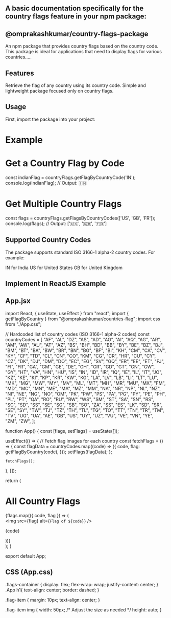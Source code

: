 ## A basic documentation specifically for the country flags feature in your npm package:

## @omprakashkumar/country-flags-package

An npm package that provides country flags based on the country code. This package is ideal for applications that need to display flags for various countries.....

## Features
Retrieve the flag of any country using its country code.
Simple and lightweight package focused only on country flags.

## Usage
First, import the package into your project:

# Example
# Get a Country Flag by Code

const indianFlag = countryFlags.getFlagByCountryCode('IN');
console.log(indianFlag);
// Output: 🇮🇳

# Get Multiple Country Flags
const flags = countryFlags.getFlagsByCountryCodes(['US', 'GB', 'FR']);
console.log(flags);
// Output: ['🇺🇸', '🇬🇧', '🇫🇷']


## Supported Country Codes
The package supports standard ISO 3166-1 alpha-2 country codes. For example:

IN for India
US for United States
GB for United Kingdom


## Implement In ReactJS Example

## App.jsx

import React, { useState, useEffect } from "react";
import { getFlagByCountry } from "@omprakashkumar/countries-flag";
import css from "./App.css";

// Hardcoded list of country codes (ISO 3166-1 alpha-2 codes)
const countryCodes = [
  "AF",
  "AL",
  "DZ",
  "AS",
  "AD",
  "AO",
  "AI",
  "AQ",
  "AG",
  "AR",
  "AM",
  "AW",
  "AU",
  "AT",
  "AZ",
  "BS",
  "BH",
  "BD",
  "BB",
  "BY",
  "BE",
  "BZ",
  "BJ",
  "BM",
  "BT",
  "BA",
  "BW",
  "BR",
  "BN",
  "BG",
  "BF",
  "BI",
  "KH",
  "CM",
  "CA",
  "CV",
  "KY",
  "CF",
  "TD",
  "CL",
  "CN",
  "CO",
  "KM",
  "CG",
  "CR",
  "HR",
  "CU",
  "CY",
  "CZ",
  "DK",
  "DJ",
  "DM",
  "DO",
  "EC",
  "EG",
  "SV",
  "GQ",
  "ER",
  "EE",
  "ET",
  "FJ",
  "FI",
  "FR",
  "GA",
  "GM",
  "GE",
  "DE",
  "GH",
  "GR",
  "GD",
  "GT",
  "GN",
  "GW",
  "GY",
  "HT",
  "VA",
  "HN",
  "HU",
  "IS",
  "IN",
  "ID",
  "IR",
  "IQ",
  "IE",
  "IL",
  "IT",
  "JO",
  "KZ",
  "KE",
  "KI",
  "KP",
  "KR",
  "KW",
  "KG",
  "LA",
  "LV",
  "LB",
  "LI",
  "LT",
  "LU",
  "MK",
  "MG",
  "MW",
  "MY",
  "MV",
  "ML",
  "MT",
  "MH",
  "MR",
  "MU",
  "MX",
  "FM",
  "MD",
  "MC",
  "MN",
  "ME",
  "MA",
  "MZ",
  "MM",
  "NA",
  "NR",
  "NP",
  "NL",
  "NZ",
  "NI",
  "NE",
  "NG",
  "NO",
  "OM",
  "PK",
  "PW",
  "PS",
  "PA",
  "PG",
  "PY",
  "PE",
  "PH",
  "PL",
  "PT",
  "QA",
  "RO",
  "RU",
  "RW",
  "WS",
  "SM",
  "ST",
  "SA",
  "SN",
  "RS",
  "SC",
  "SD",
  "SS",
  "SE",
  "SG",
  "SB",
  "SO",
  "ZA",
  "SS",
  "ES",
  "LK",
  "SD",
  "SR",
  "SE",
  "SY",
  "TW",
  "TJ",
  "TZ",
  "TH",
  "TL",
  "TG",
  "TO",
  "TT",
  "TN",
  "TR",
  "TM",
  "TV",
  "UG",
  "UA",
  "AE",
  "GB",
  "US",
  "UY",
  "UZ",
  "VU",
  "VE",
  "VN",
  "YE",
  "ZM",
  "ZW",
];

function App() {
  const [flags, setFlags] = useState([]);

  useEffect(() => {
    // Fetch flag images for each country
    const fetchFlags = () => {
      const flagData = countryCodes.map((code) => ({
        code,
        flag: getFlagByCountry(code),
      }));
      setFlags(flagData);
    };

    fetchFlags();
  }, []);

  return (
    <div className="App">
      <h1>All Country Flags</h1>
      <div className="flags-container">
        {flags.map(({ code, flag }) => (
          <div key={code} className="flag-item">
            <img src={flag} alt={`Flag of ${code}`} />
            <p>{code}</p>
          </div>
        ))}
      </div>
    </div>
  );
}

export default App;




## CSS (App.css)

.flags-container {
  display: flex;
  flex-wrap: wrap;
  justify-content: center;
}
.App h1{
  text-align: center;
  border: dashed;
}

.flag-item {
  margin: 10px;
  text-align: center;
}

.flag-item img {
  width: 50px; /* Adjust the size as needed */
  height: auto;
}
